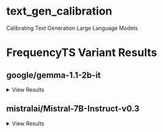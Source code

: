 # text_gen_calibration
Calibrating Text Generation Large Language Models
# FrequencyTS Variant Results
## google/gemma-1.1-2b-it
<details>
  <summary>View Results</summary>

### Calibration Set
```
ece_logits: 0.881216
ece_verbalised: 0.256036

brier_logits: 0.814754
brier_verbalised: 0.172123

auroc_logits: 0.631076
auroc_verbalised: 0.491197

auprc_logits: 0.0741467
auprc_verbalised: 0.0762646
```
| name                   |   ece_calib |   brier_calib |   auroc_calib |   auprc_calib |
|:-----------------------|------------:|--------------:|--------------:|--------------:|
| FrequencyTS            |  0.00963191 |     0.0383401 |      0.630787 |     0.0652092 |
| FrequencyTSBotOnly     |  0.0230489  |     0.0388787 |      0.591146 |     0.070289  |
| FrequencyTSMeanOnly    |  0.00963191 |     0.0383401 |      0.630787 |     0.0652092 |
| FrequencyTSMeanStdOnly |  0.00963191 |     0.0383401 |      0.630787 |     0.0652092 |
| FrequencyTSNoRF        |  0.00963191 |     0.0383401 |      0.630787 |     0.0652092 |
| FrequencyTSTopOnly     |  0.0106741  |     0.0384153 |      0.618056 |     0.0634603 |

### Test Set
```
ece_logits: 0.853072
ece_verbalised: 0.254713

brier_logits: 0.789192
brier_verbalised: 0.169274

auroc_logits: 0.630536
auroc_verbalised: 0.542066

auprc_logits: 0.13184
auprc_verbalised: 0.114857
```
| name                   |   ece_calib |   brier_calib |   auroc_calib |   auprc_calib |
|:-----------------------|------------:|--------------:|--------------:|--------------:|
| FrequencyTS            |   0.0244503 |     0.0626174 |      0.544643 |     0.0777686 |
| FrequencyTSBotOnly     |   0.0032739 |     0.0624013 |      0.530536 |     0.0837853 |
| FrequencyTSMeanOnly    |   0.0244503 |     0.0626174 |      0.544643 |     0.0777686 |
| FrequencyTSMeanStdOnly |   0.0244503 |     0.0626174 |      0.544643 |     0.0777686 |
| FrequencyTSNoRF        |   0.0244503 |     0.0626174 |      0.544643 |     0.0777686 |
| FrequencyTSTopOnly     |   0.0164172 |     0.0626752 |      0.5275   |     0.0748827 |

</details>

## mistralai/Mistral-7B-Instruct-v0.3
<details>
<summary>View Results</summary>

### Calibration Set
```
ece_logits: 0.509288
ece_verbalised: 0.596667

brier_logits: 0.492303
brier_verbalised: 0.598333

auroc_logits: 0.616412
auroc_verbalised: 0.505184

auprc_logits: 0.460833
auprc_verbalised: 0.392476
```
| name                   |   ece_calib |   brier_calib |   auroc_calib |   auprc_calib |
|:-----------------------|------------:|--------------:|--------------:|--------------:|
| FrequencyTS            |    0.123627 |      0.245095 |      0.592826 |      0.444943 |
| FrequencyTSBotOnly     |    0.129551 |      0.244916 |      0.594507 |      0.448702 |
| FrequencyTSMeanOnly    |    0.117799 |      0.244066 |      0.593433 |      0.446024 |
| FrequencyTSMeanStdOnly |    0.117799 |      0.244066 |      0.593433 |      0.446024 |
| FrequencyTSNoRF        |    0.117799 |      0.244066 |      0.593433 |      0.446024 |
| FrequencyTSTopOnly     |    0.136381 |      0.245285 |      0.596002 |      0.445691 |

### Test Set
```
ece_logits: 0.515209
ece_verbalised: 0.616667

brier_logits: 0.496182
brier_verbalised: 0.616667

auroc_logits: 0.628249
auroc_verbalised: 0.498355

auprc_logits: 0.506961
auprc_verbalised: 0.382557
```
| name                   |   ece_calib |   brier_calib |   auroc_calib |   auprc_calib |
|:-----------------------|------------:|--------------:|--------------:|--------------:|
| FrequencyTS            |    0.104548 |      0.237937 |      0.65114  |      0.551856 |
| FrequencyTSBotOnly     |    0.105197 |      0.237909 |      0.651328 |      0.551826 |
| FrequencyTSMeanOnly    |    0.100128 |      0.236955 |      0.651469 |      0.552908 |
| FrequencyTSMeanStdOnly |    0.100128 |      0.236955 |      0.651469 |      0.552908 |
| FrequencyTSNoRF        |    0.100128 |      0.236955 |      0.651469 |      0.552908 |
| FrequencyTSTopOnly     |    0.107629 |      0.237745 |      0.656216 |      0.55309  |
</details>